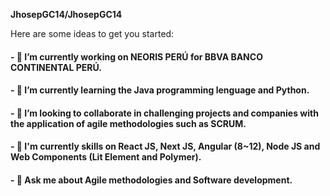 
**JhosepGC14/JhosepGC14**

Here are some ideas to get you started:

#### - 🔭 I’m currently working on NEORIS PERÚ for BBVA BANCO CONTINENTAL PERÚ.
#### - 🌱 I’m currently learning the Java programming lenguage and Python.
#### - 👯 I’m looking to collaborate in challenging projects and companies with the application of agile methodologies such as SCRUM.
#### - 🌱 I'm currently skills on React JS, Next JS, Angular (8~12), Node JS and Web Components (Lit Element and Polymer).
#### - 💬 Ask me about Agile methodologies and Software development.
